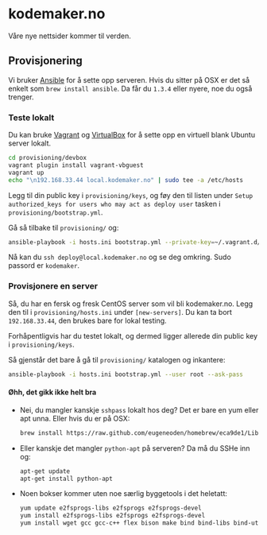 # kodemaker.no

Våre nye nettsider kommer til verden.

## Provisjonering

Vi bruker [Ansible](www.ansibleworks.com) for å sette opp serveren.
Hvis du sitter på OSX er det så enkelt som `brew install ansible`. Da
får du `1.3.4` eller nyere, noe du også trenger.

### Teste lokalt

Du kan bruke [Vagrant](http://www.vagrantup.com/) og
[VirtualBox](https://www.virtualbox.org/) for å sette opp en virtuell
blank Ubuntu server lokalt.

```sh
cd provisioning/devbox
vagrant plugin install vagrant-vbguest
vagrant up
echo "\n192.168.33.44 local.kodemaker.no" | sudo tee -a /etc/hosts
```

Legg til din public key i `provisioning/keys`, og føy den til listen
under `Setup authorized_keys for users who may act as deploy user`
tasken i `provisioning/bootstrap.yml`.

Gå så tilbake til `provisioning/` og:

```sh
ansible-playbook -i hosts.ini bootstrap.yml --private-key=~/.vagrant.d/insecure_private_key -u vagrant --sudo
```

Nå kan du `ssh deploy@local.kodemaker.no` og se deg omkring. Sudo
passord er `kodemaker`.

### Provisjonere en server

Så, du har en fersk og fresk CentOS server som vil bli kodemaker.no.
Legg den til i `provisioning/hosts.ini` under `[new-servers]`. Du kan
ta bort `192.168.33.44`, den brukes bare for lokal testing.

Forhåpentligvis har du testet lokalt, og dermed ligger allerede din
public key i `provisioning/keys`.

Så gjenstår det bare å gå til `provisioning/` katalogen og inkantere:

```sh
ansible-playbook -i hosts.ini bootstrap.yml --user root --ask-pass
```

#### Øhh, det gikk ikke helt bra

- Nei, du mangler kanskje `sshpass` lokalt hos deg? Det er bare en yum
  eller apt unna. Eller hvis du er på OSX:

  ```sh
  brew install https://raw.github.com/eugeneoden/homebrew/eca9de1/Library/Formula/sshpass.rb
  ```

- Eller kanskje det mangler `python-apt` på serveren? Da må du SSHe inn og:

  ```sh
  apt-get update
  apt-get install python-apt
  ```

- Noen bokser kommer uten noe særlig byggetools i det heletatt:

  ```sh
  yum update e2fsprogs-libs e2fsprogs e2fsprogs-devel
  yum install e2fsprogs-libs e2fsprogs e2fsprogs-devel
  yum install wget gcc gcc-c++ flex bison make bind bind-libs bind-utils openssl openssl-devel perl quota libaio libcom_err-devel libcurl-devel gd zlib-devel zip unzip libcap-devel cronie bzip2 db4-devel cyrus-sasl-devel perl-ExtUtils-Embed autoconf automake libtool which
  ```
